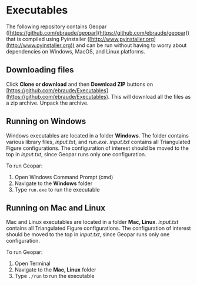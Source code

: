 # Executables
The following repository contains Geopar 
([https://github.com/ebraude/geopar](https://github.com/ebraude/geopar)) 
that is compiled using Pyinstaller ([http://www.pyinstaller.org](http://www.pyinstaller.org)) 
and can be run without having to worry about dependencies on Windows, MacOS, and Linux platforms. 

## Downloading files
Click **Clone or download** and then **Download ZIP** buttons on 
[https://github.com/ebraude/Executables](https://github.com/ebraude/Executables).
This will download all the files as a zip archive. Unpack the archive. 

## Running on Windows
Windows executables are located in a folder **Windows**.
The folder contains various library files, _input.txt_, and _run.exe_.
_input.txt_ contains all Triangulated Figure configurations. 
The configuration of interest should be moved to the top in _input.txt_, 
since Geopar runs only one configuration. 

To run Geopar:
1. Open Windows Command Prompt (cmd)
2. Navigate to the **Windows** folder
3. Type `run.exe` to run the executable

## Running on Mac and Linux
Mac and Linux executables are located in a folder **Mac, Linux**. 
_input.txt_ contains all Triangulated Figure configurations. 
The configuration of interest should be moved to the top in _input.txt_, 
since Geopar runs only one configuration. 

To run Geopar: 
1. Open Terminal
2. Navigate to the **Mac, Linux** folder
3. Type `./run` to run the executable